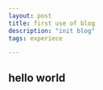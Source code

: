 ```yaml
---
layout: post
title: first use of blog
description: "init blog"
tags: experiece

---
```


## hello world
